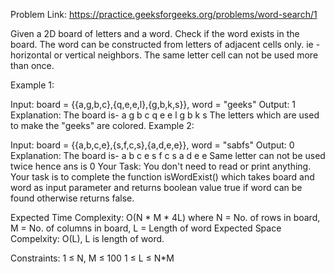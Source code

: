 Problem Link: https://practice.geeksforgeeks.org/problems/word-search/1

Given a 2D board of letters and a word. Check if the word exists in the board. The word can be constructed from letters of adjacent cells only. ie - horizontal or vertical neighbors. The same letter cell can not be used more than once.

Example 1:

Input: board = {{a,g,b,c},{q,e,e,l},{g,b,k,s}},
word = "geeks"
Output: 1
Explanation: The board is-
a g b c
q e e l
g b k s
The letters which are used to make the
"geeks" are colored.
Example 2:

Input: board = {{a,b,c,e},{s,f,c,s},{a,d,e,e}},
word = "sabfs"
Output: 0
Explanation: The board is-
a b c e
s f c s
a d e e
Same letter can not be used twice hence ans is 0
Your Task:
You don't need to read or print anything. Your task is to complete the function isWordExist() which takes board and word as input parameter and returns boolean value true if word can be found otherwise returns false.

Expected Time Complexity: O(N * M * 4L) where N = No. of rows in board, M = No. of columns in board, L = Length of word
Expected Space Compelxity: O(L), L is length of word.

Constraints:
1 ≤ N, M ≤ 100
1 ≤ L ≤ N*M
